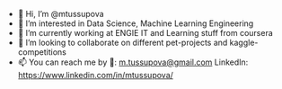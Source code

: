 - 👋 Hi, I’m @mtussupova
- 👀 I’m interested in Data Science, Machine Learning Engineering
- 🌱 I’m currently working at ENGIE IT and Learning stuff from coursera
- 💞️ I’m looking to collaborate on different pet-projects and kaggle-competitions
- 📫 You can reach me by
    📧: m.tussupova@gmail.com
    LinkedIn: https://www.linkedin.com/in/mtussupova/
    


<!---
mtussupova/mtussupova is a ✨ special ✨ repository because its `README.md` (this file) appears on your GitHub profile.
You can click the Preview link to take a look at your changes.
--->
